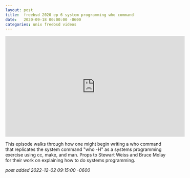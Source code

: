 ```yaml
---
layout:	post
title:	freebsd 2020 ep 6 system programming who command
date:	2020-09-18 00:00:00 -0600
categories:	unix freebsd videos
---
```

<iframe width="560" height="315" src="https://www.youtube.com/embed/JMcgrq173Ow" title="YouTube video player" frameborder="0" allow="accelerometer; autoplay; clipboard-write; encrypted-media; gyroscope; picture-in-picture" allowfullscreen></iframe>

<!--more-->

This episode walks through how one might begin writing a who command that replicates the system command "who -H" as a systems programming exercise using cc, make, and man. Props to Stewart Weiss and Bruce Molay for their work on explaining how to do systems programming.

*post added 2022-12-02 09:15:00 -0600*